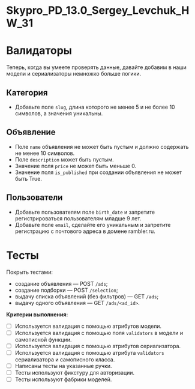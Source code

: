 # Skypro_PD_13.0_Sergey_Levchuk_HW_31

# Валидаторы

Теперь, когда вы умеете проверять данные, давайте добавим в наши модели и сериализаторы немножко больше логики. 

## Категория

- Добавьте поле `slug`, длина которого не менее 5 и не более 10 символов, а значения уникальны.

## Объявление

- Поле `name` объявления не может быть пустым и должно содержать не менее 10 символов.
- Поле `description` может быть пустым.
- Значение поля `price` не может быть меньше 0.
- Значение поля `is_published` при создании объявления не может быть True.

## Пользователи

- Добавьте пользователям поле `birth_date` и запретите регистрироваться пользователям младше 9 лет.
- Добавьте поле `email`, сделайте его уникальным и запретите регистрацию с почтового адреса в домене rambler.ru.

# Тесты

Покрыть тестами:

- создание объявления — POST `/ads`;
- создание подборки — POST `/selection`;
- выдачу списка объявлений (без фильтров) — GET `/ads`;
- выдачу одного объявления — GET `/ads/<ad_id>`.

**Критерии выполнения:**

- [ ]  Используется валидация с помощью атрибутов модели.
- [ ]  Используется валидация с помощью поля `validators` в модели и самописной функции.
- [ ]  Используется валидация с помощью атрибутов сериализатора.
- [ ]  Используется валидация с помощью атрибута `validators` сериализатора и самописного класса.
- [ ]  Написаны тесты на указанные ручки.
- [ ]  Тесты используют фикстуру для авторизации.
- [ ]  Тесты используют фабрики моделей.
